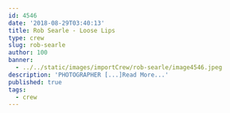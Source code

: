 ```yaml
---
id: 4546
date: '2018-08-29T03:40:13'
title: Rob Searle - Loose Lips
type: crew
slug: rob-searle
author: 100
banner:
  - ../../static/images/importCrew/rob-searle/image4546.jpeg
description: 'PHOTOGRAPHER [...]Read More...'
published: true
tags:
  - crew
---
```


